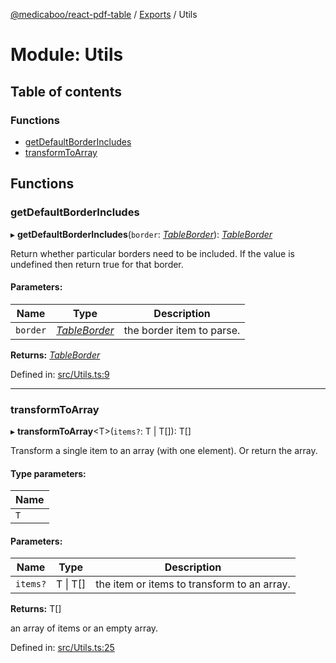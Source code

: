 [@medicaboo/react-pdf-table](../README.md) / [Exports](../modules.md) / Utils

# Module: Utils

## Table of contents

### Functions

- [getDefaultBorderIncludes](utils.md#getdefaultborderincludes)
- [transformToArray](utils.md#transformtoarray)

## Functions

### getDefaultBorderIncludes

▸ **getDefaultBorderIncludes**(`border`: [*TableBorder*](../interfaces/tablecell.tableborder.md)): [*TableBorder*](../interfaces/tablecell.tableborder.md)

Return whether particular borders need to be included.
If the value is undefined then return true for that border.

#### Parameters:

Name | Type | Description |
------ | ------ | ------ |
`border` | [*TableBorder*](../interfaces/tablecell.tableborder.md) | the border item to parse.    |

**Returns:** [*TableBorder*](../interfaces/tablecell.tableborder.md)

Defined in: [src/Utils.ts:9](https://github.com/Medicaboo/react-pdf-table/blob/9b1c3ff/src/Utils.ts#L9)

___

### transformToArray

▸ **transformToArray**<T\>(`items?`: T \| T[]): T[]

Transform a single item to an array (with one element).
Or return the array.

#### Type parameters:

Name |
------ |
`T` |

#### Parameters:

Name | Type | Description |
------ | ------ | ------ |
`items?` | T \| T[] | the item or items to transform to an array.   |

**Returns:** T[]

an array of items or an empty array.

Defined in: [src/Utils.ts:25](https://github.com/Medicaboo/react-pdf-table/blob/9b1c3ff/src/Utils.ts#L25)
